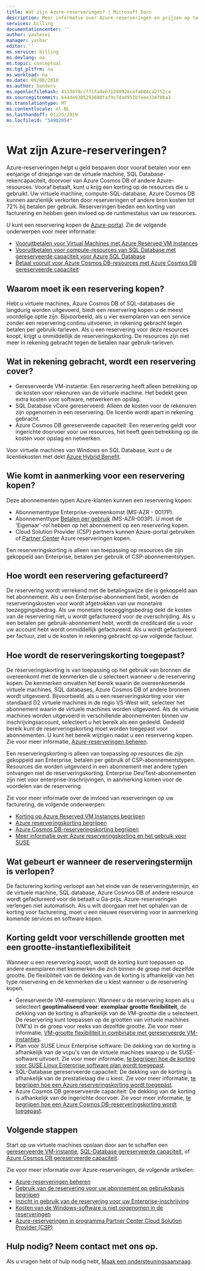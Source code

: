 ```yaml
---
title: Wat zijn Azure-reserveringen? | Microsoft Docs
description: Meer informatie over Azure-reserveringen en prijzen op te slaan op uw virtuele machines, SQL-databases, Azure Cosmos DB en andere resourcekosten.
services: billing
documentationcenter: ''
author: yashesvi
manager: yashar
editor: ''
ms.service: billing
ms.devlang: na
ms.topic: conceptual
ms.tgt_pltfrm: na
ms.workload: na
ms.date: 08/08/2018
ms.author: banders
ms.openlocfilehash: 4133d78ccff1fa4eb712d8928cefa604ca2f52ca
ms.sourcegitcommit: 644de9305293600faf9c7dad951bfeee334f0ba3
ms.translationtype: MT
ms.contentlocale: nl-NL
ms.lasthandoff: 01/25/2019
ms.locfileid: "54902054"
---
```

# <a name="what-are-azure-reservations"></a>Wat zijn Azure-reserveringen?

Azure-reserveringen helpt u geld besparen door vooraf betalen voor een eenjarige of driejarige van de virtuele machine, SQL Database-rekencapaciteit, doorvoer van Azure Cosmos DB of andere Azure-resources. Vooraf betaalt, kunt u krijg een korting op de resources die u gebruikt. Uw virtuele machine, compute-SQL-database, Azure Cosmos DB kunnen aanzienlijk verkorten door reserveringen of andere bron kosten tot 72% bij betalen per gebruik. Reserveringen bieden een korting van facturering en hebben geen invloed op de runtimestatus van uw resources.

U kunt een reservering kopen de [Azure-portal](https://aka.ms/reservations). Zie de volgende onderwerpen voor meer informatie:

- [Vooruitbetalen voor Virtual Machines met Azure Reserved VM Instances](../virtual-machines/windows/prepay-reserved-vm-instances.md)
- [Vooruitbetalen voor compute-resources van SQL Database met gereserveerde capaciteit voor Azure SQL Database](../sql-database/sql-database-reserved-capacity.md)
- [Betaal vooruit voor Azure Cosmos DB-resources met Azure Cosmos DB gereserveerde capaciteit](../cosmos-db/cosmos-db-reserved-capacity.md)

## <a name="why-should-i-buy-a-reservation"></a>Waarom moet ik een reservering kopen?

Hebt u virtuele machines, Azure Cosmos DB of SQL-databases die langdurig worden uitgevoerd, biedt een reservering kopen u de meest voordelige optie zijn. Bijvoorbeeld, als u vier exemplaren van een service zonder een reservering continu uitvoeren, in rekening gebracht tegen betalen per gebruik-tarieven. Als u een reservering voor deze resources koopt, krijgt u onmiddellijk de reserveringskorting. De resources zijn niet meer in rekening gebracht tegen de betalen naar gebruik-tarieven.

## <a name="what-charges-does-a-reservation-cover"></a>Wat in rekening gebracht, wordt een reservering cover?

- Gereserveerde VM-instantie: Een reservering heeft alleen betrekking op de kosten voor rekenuren van de virtuele machine. Het bedekt geen extra kosten voor software, netwerken en opslag.
- SQL Database vCore gereserveerd: Alleen de kosten voor de rekenuren zijn opgenomen in een reservering. De licentie wordt apart in rekening gebracht.
- Azure Cosmos DB gereserveerde capaciteit: Een reservering geldt voor ingerichte doorvoer voor uw resources, het heeft geen betrekking op de kosten voor opslag en netwerken. 

Voor virtuele machines van Windows en SQL Database, kunt u de licentiekosten met dekt [Azure Hybrid Benefit](https://azure.microsoft.com/pricing/hybrid-benefit/).

## <a name="whos-eligible-to-purchase-a-reservation"></a>Wie komt in aanmerking voor een reservering kopen?

Deze abonnementen typen Azure-klanten kunnen een reservering kopen:

- Abonnementtype Enterprise-overeenkomst (MS-AZR - 0017P).
- Abonnementtype [Betalen per gebruik](https://azure.microsoft.com/offers/ms-azr-0003p/) (MS-AZR-003P). U moet de 'Eigenaar'-rol hebben op het abonnement op een reservering kopen.
- Cloud Solution Provider (CSP) partners kunnen Azure-portal gebruiken of [Partner Center](https://docs.microsoft.com/partner-center/azure-reservations) Azure reserveringen kopen.

Een reserveringskorting is alleen van toepassing op resources die zijn gekoppeld aan Enterprise, betalen per gebruik of CSP-abonnementstypen.

## <a name="how-is-a-reservation-billed"></a>Hoe wordt een reservering gefactureerd?

De reservering wordt verrekend met de betalingswijze die is gekoppeld aan het abonnement. Als u een Enterprise-abonnement hebt, worden de reserveringskosten voor wordt afgetrokken van uw monetaire toezeggingsbedrag. Als uw monetaire toezeggingsbedrag dekt de kosten van de reservering niet, u wordt gefactureerd voor de overschrijding. Als u een betalen per gebruik-abonnement hebt, wordt de creditcard die u voor uw account hebt wordt onmiddellijk gefactureerd. Als u wordt gefactureerd per factuur, ziet u de kosten in rekening gebracht op uw volgende factuur.

## <a name="how-is-the-reservation-discount-applied"></a>Hoe wordt de reserveringskorting toegepast?

De reserveringskorting is van toepassing op het gebruik van bronnen die overeenkomt met de kenmerken die u selecteert wanneer u de reservering kopen. De kenmerken omvatten het bereik waarin de overeenkomende virtuele machines, SQL databases, Azure Cosmos DB of andere bronnen wordt uitgevoerd. Bijvoorbeeld, als u een reserveringskorting voor vier standaard D2 virtuele machines in de regio VS-West wilt, selecteer het abonnement waarin de virtuele machines worden uitgevoerd. Als de virtuele machines worden uitgevoerd in verschillende abonnementen binnen uw inschrijvingsaccount, selecteert u het bereik als een gedeeld. Gedeeld bereik kunt de reserveringskorting moet worden toegepast voor abonnementen. U kunt het bereik wijzigen nadat u een reservering kopen. Zie voor meer informatie, [Azure-reserveringen beheren](billing-manage-reserved-vm-instance.md).

Een reserveringskorting is alleen van toepassing op resources die zijn gekoppeld aan Enterprise, betalen per gebruik of CSP-abonnementstypen. Resources die worden uitgevoerd in een abonnement met andere typen ontvangen niet de reserveringskorting. Enterprise Dev/Test-abonnementen zijn niet voor enterprise-inschrijvingen, in aanmerking komen voor de voordelen van de reservering.

Zie voor meer informatie over de invloed van reserveringen op uw facturering, de volgende onderwerpen:

-  [Korting op Azure Reserved VM Instances begrijpen](billing-understand-vm-reservation-charges.md)
- [Azure reserveringskorting begrijpen](billing-understand-vm-reservation-charges.md)
- [Azure Cosmos DB-reserveringskorting begrijpen](billing-understand-cosmosdb-reservation-charges.md)
- [Meer informatie over Azure reserveringskorting en het gebruik voor SUSE](billing-understand-suse-reservation-charges.md)

## <a name="what-happens-when-the-reservation-term-expires"></a>Wat gebeurt er wanneer de reserveringstermijn is verlopen?

De facturering korting verloopt aan het einde van de reserveringstermijn, en de virtuele machine, SQL database, Azure Cosmos DB of andere resource wordt gefactureerd voor de betaalt u Ga-prijs. Azure-reserveringen verlengen niet automatisch. Als u wilt doorgaan met het ophalen van de korting voor facturering, moet u een nieuwe reservering voor in aanmerking komende services en software kopen.

## <a name="discount-applies-to-different-sizes-with-instance-size-flexibility"></a>Korting geldt voor verschillende grootten met een grootte-instantieflexibiliteit

Wanneer u een reservering koopt, wordt de korting kunt toepassen op andere exemplaren met kenmerken die zich binnen de groep met dezelfde grootte. De flexibiliteit van de dekking van de korting is afhankelijk van het type reservering en de kenmerken die u kiest wanneer u de reservering kopen.

- Gereserveerde VM-exemplaren: Wanneer u de reservering kopen als u selecteert **geoptimaliseerd voor**: **exemplaar grootte flexibiliteit**, de dekking van de korting is afhankelijk van de VM-grootte die u selecteert. De reservering kunt toepassen op de grootten van virtuele machines (VM's) in de groep voor reeks van dezelfde grootte. Zie voor meer informatie, [VM-grootte flexibiliteit in combinatie met gereserveerde VM-instanties](../virtual-machines/windows/reserved-vm-instance-size-flexibility.md).
- Plan voor SUSE Linux Enterprise software: De dekking van de korting is afhankelijk van de vcpu's van de virtuele machines waarop u de SUSE-software uitvoert. Zie voor meer informatie, [te begrijpen hoe de korting voor SUSE Linux Enterprise software plan wordt toegepast](billing-understand-suse-reservation-charges.md).
- SQL-Database gereserveerde capaciteit: De dekking van de korting is afhankelijk van de prestatielaag die u kiest. Zie voor meer informatie, [te begrijpen hoe een Azure reserveringskorting wordt toegepast](billing-understand-reservation-charges.md).
- Azure Cosmos DB gereserveerde capaciteit: De dekking van de korting is afhankelijk van de ingerichte doorvoer. Zie voor meer informatie, [te begrijpen hoe een Azure Cosmos DB-reserveringskorting wordt toegepast](billing-understand-cosmosdb-reservation-charges.md).

## <a name="next-steps"></a>Volgende stappen

Start op uw virtuele machines opslaan door aan te schaffen een [gereserveerde VM-instantie](../virtual-machines/windows/prepay-reserved-vm-instances.md), [SQL-Database gereserveerde capaciteit](../sql-database/sql-database-reserved-capacity.md), of [Azure Cosmos DB gereserveerde capaciteit](../cosmos-db/cosmos-db-reserved-capacity.md).

Zie voor meer informatie over Azure-reserveringen, de volgende artikelen:

- [Azure-reserveringen beheren](billing-manage-reserved-vm-instance.md)
- [Gebruik van de reservering voor uw abonnement op gebruiksbasis begrijpen](billing-understand-reserved-instance-usage.md)
- [Inzicht in gebruik van de reservering voor uw Enterprise-inschrijving](billing-understand-reserved-instance-usage-ea.md)
- [Kosten van de Windows-software is niet opgenomen in de reserveringen](billing-reserved-instance-windows-software-costs.md)
- [Azure-reserveringen in programma Partner Center Cloud Solution Provider (CSP)](https://docs.microsoft.com/partner-center/azure-reservations)

## <a name="need-help-contact-us"></a>Hulp nodig? Neem contact met ons op.

Als u vragen hebt of hulp nodig hebt, [Maak een ondersteuningsaanvraag](https://portal.azure.com/#blade/Microsoft_Azure_Support/HelpAndSupportBlade/newsupportrequest).
